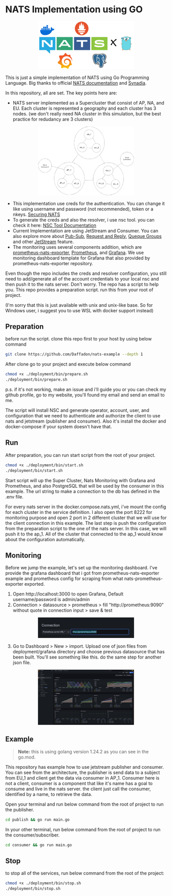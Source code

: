 # NATS Implementation using GO

<p align="center">
  <img src="assets/nats-example.png" width="300" alt="NATS Logo">
</p>

This is just a simple implementation of NATS using Go Programming Language. Big thanks to official [NATS documentation](https://docs.nats.io/nats-concepts/overview) and [Synadia](https://github.com/synadia-io).

In this repository, all are set. The key points here are:

- NATS server implemented as a Supercluster that consist of AP, NA, and EU. Each cluster is represented a geography and each cluster has 3 nodes. (we don't really need NA cluster in this simulation, but the best practice for redudancy are 3 clusters)

<p align="center">
  <img src="assets/nats-architecture.png" width="300" alt="NATS Logo">
</p>

- This implementation use creds for the authentication. You can change it like using username and password (not recommended), token or a nkeys. [Securing NATS](https://docs.nats.io/running-a-nats-service/configuration/securing_nats/auth_intro)
- To generate the creds and also the resolver, i use nsc tool. you can check it here: [NSC Tool Documentation](https://docs.nats.io/using-nats/nats-tools/nsc)
- Current Implementation are using JetStream and Consumer. You can also explore more about [Pub-Sub](https://docs.nats.io/nats-concepts/core-nats/pubsub), [Request and Reply](https://docs.nats.io/nats-concepts/core-nats/reqreply), [Queque Groups](https://docs.nats.io/nats-concepts/core-nats/reqreply) and other [JetStream](https://docs.nats.io/nats-concepts/jetstream) feature.
- The monitoring uses several components addition, which are [prometheus-nats-exporter](https://github.com/nats-io/prometheus-nats-exporter), [Prometheus](https://prometheus.io/), and [Grafana](https://grafana.com/). We use monitoring dashboard template for Grafana that also provided by prometheus-nats-exporter repository.

Even though the repo includes the creds and resolver configuration, you still need to add/generate all of the account credentials to your local nsc and then push it to the nats server. Don't worry. The repo has a script to help you. This repo provides a preparation script. run this from your root of project.

(I'm sorry that this is just available with unix and unix-like base. So for Windows user, i suggest you to use WSL with docker support instead)



## Preparation

before run the script. clone this repo first to your host by using below command

```bash
git clone https://github.com/Daffadon/nats-example --depth 1
```

After clone go to your project and execute below command

```bash
chmod +x ./deployment/bin/prepare.sh
./deployment/bin/prepare.sh
```

p.s. if it's not working, make an issue and i'll guide you or you can check my github profile, go to my website, you'll found my email and send an email to me.

The script will install NSC and generate operator, account, user, and configuration that we need to authenticate and authorize the client to use nats and jetstream (publisher and consumer). Also it's install the docker and docker-compose if your system doesn't have that.

## Run

After preparation, you can run start script from the root of your project.

```bash
chmod +x ./deployment/bin/start.sh
./deployment/bin/start.sh
```

Start script will up the Super Cluster, Nats Monitoring with Grafana and Prometheus, and also PostgreSQL that will be used by the consumer in this example. The url string to make a connection to the db has defined in the .env file.

For every nats server in the docker.compose.nats.yml, i've mount the config for each cluster in the service definition. I also open the port 8222 for monitoring purpose and open 2 port in 2 different cluster that we will use for the client connection in this example. The last step is push the configuration from the preparation script to the one of the nats server. In this case, we will push it to the ap_1. All of the cluster that connected to the ap_1 would know about the configuration automatically.

## Monitoring

Before we jump the example, let's set up the monitoring dashboard. I've provide the grafana dashboard that i got from prometheus-nats-exporter example and prometheus config for scraping from what nats-prometheus-exporter exported.

1. Open http://localhost:3000 to open Grafana, Default username/password is admin/admin
2. Connection > datasource > prometheus > fill "http://prometheus:9090" without quote in connection input > save & test

<p align="center">
  <img src="assets/prom-connection.png" width="300" alt="NATS Logo">
</p>

3. Go to Dashboard > New > import. Upload one of json files from deployment/grafana directory and choose previous datasource that has been built. You'll see something like this. do the same step for another json file.

<p align="center">
  <img src="assets/grafana-example.png" width="300" alt="NATS Logo">
</p>

## Example

> **Note:** this is using golang version 1.24.2 as you can see in the go.mod.

This repository has example how to use jetstream publisher and consumer. You can see from the architecture, the publisher is send data to a subject from EU_1 and client get the data via consumer in AP_1. Consumer here is not a client, consumer is a component that like it's name has a goal to consume and live in the nats server. the client just call the consumer, identified by a name, to retrieve the data.

Open your terminal and run below command from the root of project to run the publisher.

```bash
cd publish && go run main.go
```

In your other terminal, run below command from the root of project to run the consumer/subscriber.

```bash
cd consumer && go run main.go
```

## Stop

to stop all of the services, run below command from the root of the project:

```bash
chmod +x ./deployment/bin/stop.sh
./deployment/bin/stop.sh
```
